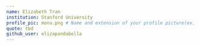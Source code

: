 ```yaml
---
name: Elizabeth Tran
institution: Stanford University
profile_pic: mona.png # Name and extension of your profile picture(ex. mona.png)
quote: tbd
github_user: elizapandabella
---
```

